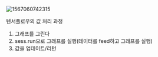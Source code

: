 ![1567060742315](C:\Users\15Z970-GA5BK\AppData\Roaming\Typora\typora-user-images\1567060742315.png)

텐서플로우의 값 처리 과정

1. 그래프를 그린다
2. sess.run으로 그래프를 실행(데이터를 feed하고 그래프를 실행)
3. 값을 업데이트/리턴



